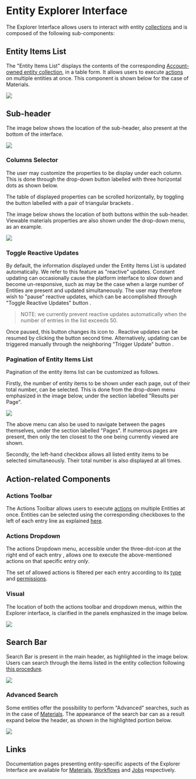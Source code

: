 # Entity Explorer Interface

The Explorer Interface allows users to interact with entity [collections](../../accounts/collections.md) and is composed of the following sub-components: 

## Entity Items List

The "Entity Items List" displays the contents of the corresponding [Account-owned entity collection](../../accounts/collections.md), in a table form. It allows users to execute [actions](../../entities-general/actions/overview.md) on multiple entities at once. This component is shown below for the case of Materials.

<img src="/images/entities-general/materials-list.png" >

## Sub-header

The image below shows the location of the sub-header, also present at the bottom of the interface.

<img src="/images/entities-general/sub-header.png"/>

### Columns Selector 

The user may customize the properties to be display under each column. This is done through the drop-down button labelled with three horizontal dots <i class="zmdi zmdi-more zmdi-hc-border"></i> as shown below. 

The table of displayed properties can be scrolled horizontally, by toggling the button labelled with a pair of triangular brackets <i class="zmdi zmdi-hc-rotate-90 zmdi-unfold-more"></i>.

The image below shows the location of both buttons within the sub-header. Viewable materials properties are also shown under the drop-down menu, as an example.

<img src="/images/entities-general/properties-dropdown.png"/>

### Toggle Reactive Updates

By default, the information displayed under the Entity Items List is updated automatically. We refer to this feature as "reactive" updates. Constant updating can occasionally cause the platform interface to slow down and become un-responsive, such as may be the case when a large number of Entities are present and updated simultaneously. The user may therefore wish to "pause" reactive updates, which can be accomplished through "Toggle Reactive Updates" button <i class="zmdi zmdi-pause-circle-outline"></i>. 

> NOTE: we currently prevent reactive updates automatically when the number of entries in the list exceeds 50.

Once paused, this button changes its icon to <i class="zmdi zmdi-play-circle"></i>. Reactive updates can be resumed by clicking the button second time. Alternatively, updating can be triggered manually through the neighboring "Trigger Update" button <i class="zmdi zmdi-rotate-left"></i>.

### Pagination of Entity Items List

Pagination of the entity items list can be customized as follows. 

Firstly, the number of entity items to be shown under each page, out of their total number, can be selected. This is done from the drop-down menu emphasized in the image below, under the section labelled "Results per Page".

<img src="/images/entities-general/number-items.png"/>

The above menu can also be used to navigate between the pages themselves, under the section labelled "Pages". If numerous pages are present, then only the ten closest to the one being currently viewed are shown.

Secondly, the left-hand checkbox allows all listed entity items to be selected simultaneously. Their total number is also displayed at all times.

## Action-related Components

### Actions Toolbar

The Actions Toolbar allows users to execute [actions](../actions/overview.md) on multiple Entities at once. Entities can be selected using the corresponding checkboxes to the left of each entry line as explained [here](../actions/select.md). 

### Actions Dropdown

The actions Dropdown menu, accessible under the three-dot-icon at the right end of each entry <i class="zmdi zmdi-more-vert zmdi-hc-border"></i>, allows one to execute the above-mentioned actions on that specific entry *only*. 

The set of allowed actions is filtered per each entry according to its [type](../../entities-general/overview.md) and [permissions](../../entities-general/permissions.md).

### Visual

The location of both the actions toolbar and dropdown menus, within the Explorer interface, is clarified in the panels emphasized in the image below.

<img src="/images/entities-general/workflow-actions-menus.png"/>

## Search Bar

Search Bar <i class="zmdi zmdi-search zmdi-hc-border"></i> is present in the main header, as highlighted in the image below. Users can search through the items listed in the entity collection following [this procedure](../actions/search.md).

<img src="/images/entities-general/search-bar-explorer.png"/>

### Advanced Search

Some entities offer the possibility to perform "Advanced" searches, such as in the case of [Materials](../../entities-general/actions/advanced-search.md). The appearance of the search bar can as a result expand below the header, as shown in the highlighted portion below.

<img src="/images/entities-general/search-advanced-explorer.png"/>

## Links

Documentation pages presenting entity-specific aspects of the Explorer Interface are available for [Materials](../../materials/ui/explorer.md), [Workflows](../../workflows/ui/explorer.md) and [Jobs](../../jobs/ui/explorer.md) respectively.
